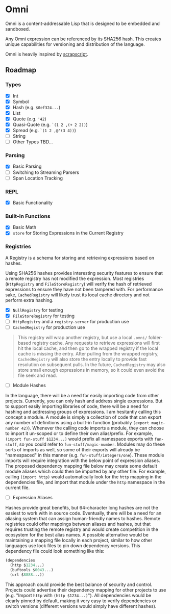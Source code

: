 # Omni

Omni is a content-addressable Lisp that is designed to be embedded and sandboxed.

Any Omni expression can be referenced by its SHA256 hash.
This creates unique capabilities for versioning and distribution of the language.

Omni is heavily inspired by [scrapscript](https://scrapscript.org/).

## Roadmap

### Types
 - [x] Int
 - [x] Symbol
 - [x] Hash (e.g. `$0ef324...`)
 - [x] List
 - [x] Quote (e.g. `'42`)
 - [x] Quasi-Quote (e.g. `` `(1 2 ,(+ 2 2)) ``)
 - [x] Spread (e.g. `` `(1 2 ,@'(3 4)) ``)
 - [ ] String
 - [ ] Other Types TBD...

### Parsing
 - [x] Basic Parsing
 - [ ] Switching to Streaming Parsers
 - [ ] Span Location Tracking

### REPL
 - [x] Basic Functionality

### Built-in Functions
 - [x] Basic Math
 - [x] `store` for Storing Expressions in the Current Registry

### Registries

A Registry is a schema for storing and retrieving expressions based on hashes. 

Using SHA256 hashes provides interesting security features to ensure that a remote registry has not modified the expression.
Most registries (`HttpRegistry` and `FileStoreRegistry`) will verify the hash of retrieved expressions to ensure they have not been tampered with.
For performance sake, `CachedRegistry` will likely trust its local cache directory and not perform extra hashing.

 - [x] `NullRegistry` for testing
 - [x] `FileStoreRegistry` for testing
 - [ ] `HttpRegistry` and a `registry-server` for production use
 - [ ] `CachedRegistry` for production use
> This registry will wrap another registry, but use a local `.omni/` folder-based registry cache.
Any requests to retrieve expressions will first hit the local cache, and then go to the wrapped registry if the local cache is missing the entry.
After pulling from the wrapped registry, `CachedRegistry` will also store the entry locally to provide fast resolution on subsequent pulls.
In the future, `CachedRegistry` may also store small enough expressions in memory, so it could even avoid the file seek and read.
 - [ ] Module Hashes

In the language, there will be a need for easily importing code from other projects.
Currently, you can only hash and address single expressions.
But to support easily importing libraries of code, there will be a need for hashing and addressing groups of expressions.
I am hesitantly calling this concept a module.
A module is simply a collection of code that can export any number of definitions using a built-in function (probably `(export magic-number 42)`).
Whenever the calling code imports a module, they can choose to import it un-scoped or to define their own alias/prefix.
For example, `(import fun-stuff $1234...)` would prefix all namespace exports with `fun-stuff`, so you could refer to `fun-stuff/magic-number`.
Modules may do these sorts of imports as well, so some of their exports will already be "namespaced" in this manner (e.g. `fun-stuff/integers/one`).
These module imports will require integration with the below point of expression aliases.
The proposed dependency mapping file below may create some default module aliases which could then be imported by any other file.
For example, calling `(import http)` would automatically look for the `http` mapping in the dependencies file, and import that module under the `http` namespace in the current file.

 - [ ] Expression Aliases

Hashes provide great benefits, but 64-character long hashes are not the easiest to work with in source code.
Eventually, there will be a need for an aliasing system that can assign human-friendly names to hashes.
Remote registries could offer mappings between aliases and hashes, but that requires trusting the remote registry and would create competition in the ecosystem for the best alias names.
A possible alternative would be maintaining a mapping file locally in each project, similar to how other languages use lock files to pin down dependency versions.
This dependency file could look something like this:
```lisp
(dependencies
  (http $1234...)
  (buftools $0043...)
  (url $8888...))
```
This approach could provide the best balance of security and control.
Projects could advertise their dependency mapping for other projects to use (e.g. "Import `http` with `(http $1234...)`").
All dependencies would be clearly pinned by default, making it very easy to verify dependencies or switch versions (different versions would simply have different hashes).
